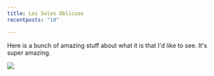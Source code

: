 ```yaml
---
title: Los Soles Oblicuos
recentposts: "10"

---
```

Here is a bunch of amazing stuff about what it is that I'd like to see.  It's super amazing.

![](/screenshot-from-2020-06-21-23-51-51.png)